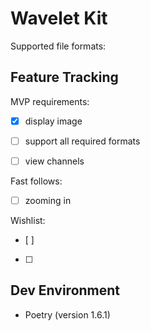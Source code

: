 # Wavelet Kit

Supported file formats: 

## Feature Tracking

MVP requirements:
- [x] display image
- [ ] support all required formats
- [ ] view channels


Fast follows:
- [ ] zooming in


Wishlist: 
- [ ] 
- [ ] 


## Dev Environment

- Poetry (version 1.6.1)
